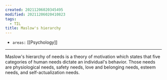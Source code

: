 ```yaml
---
created: 20211206020345495
modified: 20211206020410823
tags:
  - TIL
title: Maslow's hierarchy
---
```


- `areas:` [[Psychology]]

---

Maslow's hierarchy of needs is a theory of motivation which states that five categories of human needs dictate an individual's behavior. Those needs are physiological needs, safety needs, love and belonging needs, esteem needs, and self-actualization needs.
